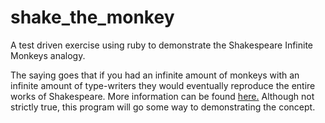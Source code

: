 # shake_the_monkey

A test driven exercise using ruby to demonstrate the Shakespeare Infinite Monkeys analogy.

The saying goes that if you had an infinite amount of monkeys with an infinite amount of type-writers they would eventually reproduce the entire works of Shakespeare.
More information can be found [here.](http://en.wikipedia.org/wiki/Infinite_monkey_theorem_in_popular_culture)
Although not strictly true, this program will go some way to demonstrating the concept.
